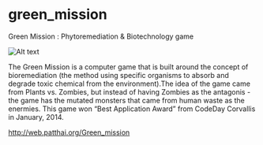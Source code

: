 # green_mission
Green Mission : Phytoremediation &amp; Biotechnology game

![Alt text](http://web.patthai.org/images/Biotech/project_5.jpg "Optional title")

The Green Mission is a computer game that is built around the concept of bioremediation (the method using specific organisms to absorb and degrade toxic chemical from the environment).The idea of the game came from Plants vs. Zombies, but instead of having Zombies as the antagonis - the game has the mutated monsters that came from human waste as the enermies. This game won “Best Application Award” from CodeDay Corvallis in January, 2014.

http://web.patthai.org/Green_mission
